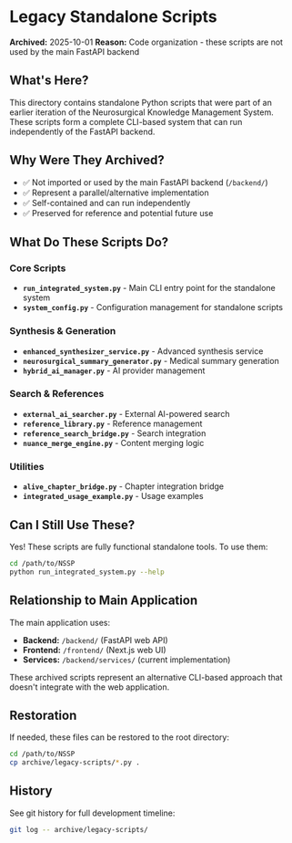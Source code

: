 # Legacy Standalone Scripts

**Archived:** 2025-10-01
**Reason:** Code organization - these scripts are not used by the main FastAPI backend

## What's Here?

This directory contains standalone Python scripts that were part of an earlier iteration of the Neurosurgical Knowledge Management System. These scripts form a complete CLI-based system that can run independently of the FastAPI backend.

## Why Were They Archived?

- ✅ Not imported or used by the main FastAPI backend (`/backend/`)
- ✅ Represent a parallel/alternative implementation
- ✅ Self-contained and can run independently
- ✅ Preserved for reference and potential future use

## What Do These Scripts Do?

### Core Scripts
- **`run_integrated_system.py`** - Main CLI entry point for the standalone system
- **`system_config.py`** - Configuration management for standalone scripts

### Synthesis & Generation
- **`enhanced_synthesizer_service.py`** - Advanced synthesis service
- **`neurosurgical_summary_generator.py`** - Medical summary generation
- **`hybrid_ai_manager.py`** - AI provider management

### Search & References
- **`external_ai_searcher.py`** - External AI-powered search
- **`reference_library.py`** - Reference management
- **`reference_search_bridge.py`** - Search integration
- **`nuance_merge_engine.py`** - Content merging logic

### Utilities
- **`alive_chapter_bridge.py`** - Chapter integration bridge
- **`integrated_usage_example.py`** - Usage examples

## Can I Still Use These?

Yes! These scripts are fully functional standalone tools. To use them:

```bash
cd /path/to/NSSP
python run_integrated_system.py --help
```

## Relationship to Main Application

The main application uses:
- **Backend:** `/backend/` (FastAPI web API)
- **Frontend:** `/frontend/` (Next.js web UI)
- **Services:** `/backend/services/` (current implementation)

These archived scripts represent an alternative CLI-based approach that doesn't integrate with the web application.

## Restoration

If needed, these files can be restored to the root directory:

```bash
cd /path/to/NSSP
cp archive/legacy-scripts/*.py .
```

## History

See git history for full development timeline:
```bash
git log -- archive/legacy-scripts/
```
